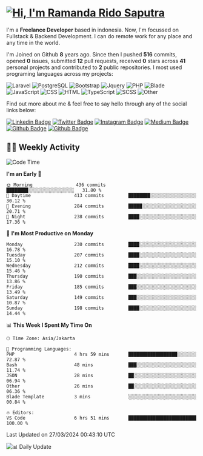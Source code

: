 # [![Hi, I'm Ramanda Rido Saputra](https://readme-typing-svg.herokuapp.com?size=24&vCenter=true&lines=%F0%9F%91%8B+Hi%2C+I'm+Ramanda+Rido+Saputra+;%F0%9F%92%BB+Fullstack+Web+Developer+)](https://git.io/typing-svg)

I'm a **Freelance Developer** based in indonesia. Now, I'm focussed on Fullstack & Backend Development. I can do remote work for any place and any time in the world.

I'm Joined on Github **8** years ago. Since then I pushed **516** commits, opened **0** issues, submitted **12** pull requests, received **0** stars across **41** personal projects and contributed to **2** public repositories.
I most used programing languages across my projects:

![Laravel](https://img.shields.io/badge/Laravel-FF2D20?flat&logo=laravel&logoColor=white)
![PostgreSQL](https://img.shields.io/badge/PostgreSQL-316192?flat&logo=postgresql&logoColor=white)
![Bootstrap](https://img.shields.io/badge/Bootstrap-563D7C?flat&logo=bootstrap&logoColor=white)
![Jquery](https://img.shields.io/badge/jQuery-0769AD?flat&logo=jquery&logoColor=white)
![PHP](https://img.shields.io/badge/-PHP-%234F5D95?style=flat&logo=PHP&logoColor=white)
![Blade](https://img.shields.io/badge/-Blade-%23f7523f?style=flat&logo=Blade&logoColor=white)
![JavaScript](https://img.shields.io/badge/-JavaScript-%23f1e05a?style=flat&logo=JavaScript&logoColor=white)
![CSS](https://img.shields.io/badge/-CSS-%23563d7c?style=flat&logo=CSS&logoColor=white)
![HTML](https://img.shields.io/badge/-HTML-%23e34c26?style=flat&logo=HTML&logoColor=white)
![TypeScript](https://img.shields.io/badge/-TypeScript-%233178c6?style=flat&logo=TypeScript&logoColor=white)
![SCSS](https://img.shields.io/badge/-SCSS-%23c6538c?style=flat&logo=SCSS&logoColor=white)
![Other](https://img.shields.io/badge/-Other-%23ededed?style=flat&logo=Other&logoColor=white)

Find out more about me & feel free to say hello through any of the social links below:

[![Linkedin Badge](https://img.shields.io/badge/-ramandaaridogh-blue?style=flat&logo=Linkedin&logoColor=white&link=https://www.linkedin.com/in/ramanda-rido-saputra/)](https://www.linkedin.com/in/ramanda-rido-saputra/)
[![Twitter Badge](https://img.shields.io/badge/-ramandaaridogh-%231DA1F2.svg?style=flat&logo=twitter&logoColor=white&link=https://www.twitter.com/ramandaaridogh)](https://www.twitter.com/ramandaaridogh/)
[![Instagram Badge](https://img.shields.io/badge/-ramandaaridogh-purple?style=flat&logo=instagram&logoColor=white&link=https://instagram.com/ramandaaridogh_/)](https://instagram.com/ramandaaridogh_)
[![Medium Badge](https://img.shields.io/badge/-@ramandaaridogh-%2312100E.svg?style=flat&logo=Medium&logoColor=white&link=https://medium.com/@ramandaaridogh/)](https://medium.com/@ramandaaridogh)
[![Github Badge](https://img.shields.io/badge/-@ramandaaridogh-100000.svg?style=flat&logo=github&logoColor=white&link=https://github.com/ramandaaridogh)](https://github.com/ramandaaridogh)
[![Github Badge](https://img.shields.io/badge/-@mxcode-100000.svg?style=flat&logo=github&logoColor=white&link=https://github.com/ramanda-mxcode)](https://github.com/ramanda-mxcode)

## 👨‍💻 Weekly Activity
<!--START_SECTION:waka-->
![Code Time](http://img.shields.io/badge/Code%20Time-285%20hrs%2020%20mins-blue)

**I'm an Early 🐤** 

```text
🌞 Morning                436 commits         ████████░░░░░░░░░░░░░░░░░   31.80 % 
🌆 Daytime                413 commits         ████████░░░░░░░░░░░░░░░░░   30.12 % 
🌃 Evening                284 commits         █████░░░░░░░░░░░░░░░░░░░░   20.71 % 
🌙 Night                  238 commits         ████░░░░░░░░░░░░░░░░░░░░░   17.36 % 
```
📅 **I'm Most Productive on Monday** 

```text
Monday                   230 commits         ████░░░░░░░░░░░░░░░░░░░░░   16.78 % 
Tuesday                  207 commits         ████░░░░░░░░░░░░░░░░░░░░░   15.10 % 
Wednesday                212 commits         ████░░░░░░░░░░░░░░░░░░░░░   15.46 % 
Thursday                 190 commits         ███░░░░░░░░░░░░░░░░░░░░░░   13.86 % 
Friday                   185 commits         ███░░░░░░░░░░░░░░░░░░░░░░   13.49 % 
Saturday                 149 commits         ███░░░░░░░░░░░░░░░░░░░░░░   10.87 % 
Sunday                   198 commits         ████░░░░░░░░░░░░░░░░░░░░░   14.44 % 
```


📊 **This Week I Spent My Time On** 

```text
🕑︎ Time Zone: Asia/Jakarta

💬 Programming Languages: 
PHP                      4 hrs 59 mins       ██████████████████░░░░░░░   72.87 % 
Bash                     48 mins             ███░░░░░░░░░░░░░░░░░░░░░░   11.74 % 
JSON                     28 mins             ██░░░░░░░░░░░░░░░░░░░░░░░   06.94 % 
Other                    26 mins             ██░░░░░░░░░░░░░░░░░░░░░░░   06.36 % 
Blade Template           3 mins              ░░░░░░░░░░░░░░░░░░░░░░░░░   00.84 % 

🔥 Editors: 
VS Code                  6 hrs 51 mins       █████████████████████████   100.00 % 
```


 Last Updated on 27/03/2024 00:43:10 UTC
<!--END_SECTION:waka-->

![📊 Daily Update](https://github.com/ramandaaridogh/ramandaaridogh/actions/workflows/update-activity.yml/badge.svg)
